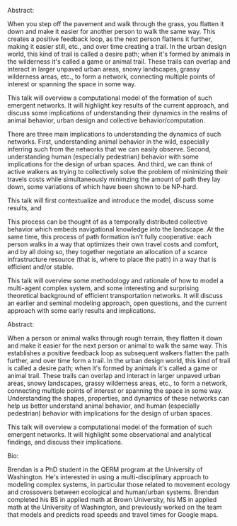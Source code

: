 
Abstract:

When you step off the pavement and walk through the grass, you flatten it down and make it easier for another person to walk the same way. This creates a positive feedback loop, as the next person flattens it further, making it easier still, etc., and over time creating a trail. In the urban design world, this kind of trail is called a desire path; when it's formed by animals in the wilderness it's called a game or animal trail. These trails can overlap and interact in larger unpaved urban areas, snowy landscapes, grassy wilderness areas, etc., to form a network, connecting multiple points of interest or spanning the space in some way.

This talk will overview a computational model of the formation of such emergent networks. It will highlight key results of the current approach, and discuss some implications of understanding their dynamics in the realms of animal behavior, urban design and collective behavior/computation.


There are three main implications to understanding the dynamics of such networks. First, understanding animal behavior in the wild, especially inferring such from the networks that we can easily observe. Second, understanding human (especially pedestrian) behavior with some implications for the design of urban spaces. And third, we can think of active walkers as trying to collectively solve the problem of minimizing their travels costs while simultaneously minimzing the amount of path they lay down, some variations of which have been shown to be NP-hard.

This talk will first contextualize and introduce the model, discuss some results, and 




This process can be thought of as a temporally distributed collective behavior which embeds navigational knowledge into the landscape. At the same time, this process of path formation isn't fully cooperative: each person walks in a way that optimizes their own travel costs and comfort, and by all doing so, they together negotiate an allocation of a scarce infrastructure resource (that is, where to place the path) in a way that is efficient and/or stable.

This talk will overview some methodology and rationale of how to model a multi-agent complex system, and some interesting and surprising theoretical background of efficient transportation networks. It will discuss an earlier and seminal modeling approach, open questions, and the current approach with some early results and implications.



Abstract:

When a person or animal walks through rough terrain, they flatten it down and make it easier for the next person or animal to walk the same way. This establishes a positive feedback loop as subsequent walkers flatten the path further, and over time form a trail. In the urban design world, this kind of trail is called a desire path; when it's formed by animals it's called a game or animal trail. These trails can overlap and interact in larger unpaved urban areas, snowy landscapes, grassy wilderness areas, etc., to form a network, connecting multiple points of interest or spanning the space in some way. Understanding the shapes, properties, and dynamics of these networks can help us better understand animal behavior, and human (especially pedestrian) behavior with implications for the design of urban spaces.

This talk will overview a computational model of the formation of such emergent networks. It will highlight some observational and analytical findings, and discuss their implications.






Bio:

Brendan is a PhD student in the QERM program at the University of Washington. He's interested in using a multi-disciplinary approach to modeling complex systems, in particular those related to movement ecology and crossovers between ecological and human/urban systems. Brendan completed his BS in applied math at Brown University, his MS in applied math at the University of Washington, and previously worked on the team that models and predicts road speeds and travel times for Google maps.
